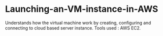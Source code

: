 # Launching-an-VM-instance-in-AWS
Understands how the virtual machine work by creating, configuring and connecting to cloud based server instance. Tools used : AWS EC2.
